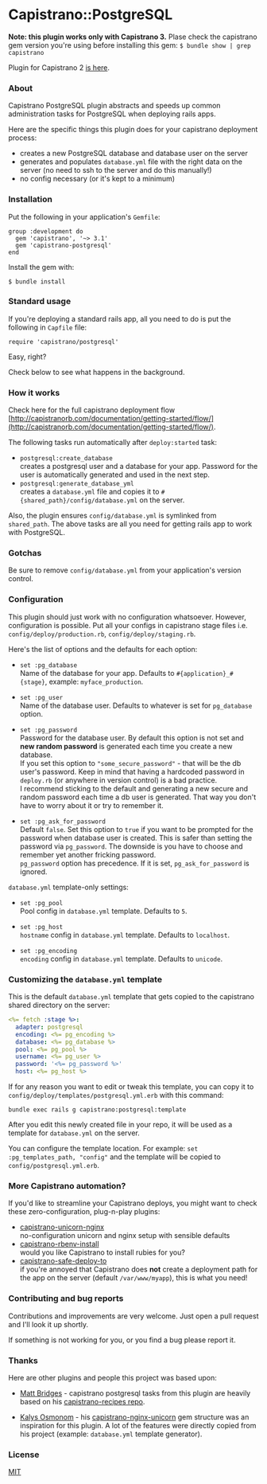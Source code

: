 # Capistrano::PostgreSQL

**Note: this plugin works only with Capistrano 3.** Plase check the capistrano
gem version you're using before installing this gem:
`$ bundle show | grep capistrano`

Plugin for Capistrano 2 [is here](https://github.com/bruno-/capistrano2-postgresql).

### About

Capistrano PostgreSQL plugin abstracts and speeds up common administration
tasks for PostgreSQL when deploying rails apps.

Here are the specific things this plugin does for your capistrano deployment
process:

* creates a new PostgreSQL database and database user on the server
* generates and populates `database.yml` file with the right data on the server
  (no need to ssh to the server and do this manually!)
* no config necessary (or it's kept to a minimum)

### Installation

Put the following in your application's `Gemfile`:

    group :development do
      gem 'capistrano', '~> 3.1'
      gem 'capistrano-postgresql'
    end

Install the gem with:

    $ bundle install

### Standard usage

If you're deploying a standard rails app, all you need to do is put
the following in `Capfile` file:

    require 'capistrano/postgresql'

Easy, right?

Check below to see what happens in the background.

### How it works

Check here for the full capistrano deployment flow
[http://capistranorb.com/documentation/getting-started/flow/](http://capistranorb.com/documentation/getting-started/flow/).

The following tasks run automatically after `deploy:started` task:

* `postgresql:create_database`<br/>
creates a postgresql user and a database for your app. Password for the user is
automatically generated and used in the next step.
* `postgresql:generate_database_yml`<br/>
creates a `database.yml` file and copies it to
`#{shared_path}/config/database.yml` on the server.

Also, the plugin ensures `config/database.yml` is symlinked from `shared_path`.
The above tasks are all you need for getting rails app to work with PostgreSQL.

### Gotchas

Be sure to remove `config/database.yml` from your application's version control.

### Configuration

This plugin should just work with no configuration whatsoever. However,
configuration is possible. Put all your configs in capistrano stage files i.e.
`config/deploy/production.rb`, `config/deploy/staging.rb`.

Here's the list of options and the defaults for each option:

* `set :pg_database`<br/>
Name of the database for your app. Defaults to `#{application}_#{stage}`,
example: `myface_production`.

* `set :pg_user`<br/>
Name of the database user. Defaults to whatever is set for `pg_database`
option.

* `set :pg_password`<br/>
Password for the database user. By default this option is not set and
**new random password** is generated each time you create a new database.<br/>
If you set this option to `"some_secure_password"` - that will be the db user's
password. Keep in mind that having a hardcoded password in `deploy.rb` (or
anywhere in version control) is a bad practice.<br/>
I recommend sticking to the default and generating a new secure and random
password each time a db user is generated. That way you don't have to worry
about it or try to remember it.

* `set :pg_ask_for_password`<br/>
Default `false`. Set this option to `true` if you want to be prompted for the
password when database user is created. This is safer than setting the password
via `pg_password`. The downside is you have to choose and remember
yet another fricking password.<br/>
`pg_password` option has precedence. If it is set,
`pg_ask_for_password` is ignored.

`database.yml` template-only settings:

* `set :pg_pool`<br/>
Pool config in `database.yml` template. Defaults to `5`.

* `set :pg_host`<br/>
`hostname` config in `database.yml` template. Defaults to `localhost`.

* `set :pg_encoding`<br/>
`encoding` config in `database.yml` template. Defaults to `unicode`.

### Customizing the `database.yml` template

This is the default `database.yml` template that gets copied to the capistrano
shared directory on the server:

```yml
<%= fetch :stage %>:
  adapter: postgresql
  encoding: <%= pg_encoding %>
  database: <%= pg_database %>
  pool: <%= pg_pool %>
  username: <%= pg_user %>
  password: '<%= pg_password %>'
  host: <%= pg_host %>
```

If for any reason you want to edit or tweak this template, you can copy it to
`config/deploy/templates/postgresql.yml.erb` with this command:

    bundle exec rails g capistrano:postgresql:template

After you edit this newly created file in your repo, it will be used as a
template for `database.yml` on the server.

You can configure the template location. For example:
`set :pg_templates_path, "config"` and the template will be copied to
`config/postgresql.yml.erb`.

### More Capistrano automation?

If you'd like to streamline your Capistrano deploys, you might want to check
these zero-configuration, plug-n-play plugins:

- [capistrano-unicorn-nginx](https://github.com/bruno-/capistrano-unicorn-nginx)<br/>
no-configuration unicorn and nginx setup with sensible defaults
- [capistrano-rbenv-install](https://github.com/bruno-/capistrano-rbenv-install)<br/>
would you like Capistrano to install rubies for you?
- [capistrano-safe-deploy-to](https://github.com/bruno-/capistrano-safe-deploy-to)<br/>
if you're annoyed that Capistrano does **not** create a deployment path for the
app on the server (default `/var/www/myapp`), this is what you need!

### Contributing and bug reports

Contributions and improvements are very welcome. Just open a pull request and
I'll look it up shortly.

If something is not working for you, or you find a bug please report it.

### Thanks

Here are other plugins and people this project was based upon:

* [Matt Bridges](https://github.com/mattdbridges) - capistrano postgresql tasks
from this plugin are heavily based on his
[capistrano-recipes repo](https://github.com/mattdbridges/capistrano-recipes).

* [Kalys Osmonom](https://github.com/kalys) - his
[capistrano-nginx-unicorn](https://github.com/kalys/capistrano-nginx-unicorn)
gem structure was an inspiration for this plugin. A lot of the features were
directly copied from his project (example: `database.yml` template generator).

### License

[MIT](LICENSE.md)
